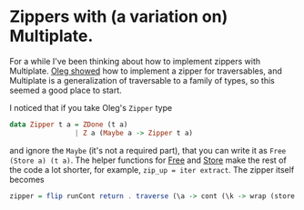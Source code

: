 # Zippers with (a variation on) Multiplate.

For a while I've been thinking about how to implement zippers with Multiplate. [Oleg showed][1] how to implement a zipper for traversables, and Multiplate is a generalization of traversable to a family of types, so this seemed a good place to start.

I noticed that if you take Oleg's `Zipper` type
```haskell
data Zipper t a = ZDone (t a) 
                | Z a (Maybe a -> Zipper t a)
```
and ignore the `Maybe` (it's not a required part), that you can write it as `Free (Store a) (t a)`. The helper functions for [Free][2] and [Store][3] make the rest of the code a lot shorter, for example, `zip_up = iter extract`. The zipper itself becomes
```haskell
zipper = flip runCont return . traverse (\a -> cont (\k -> wrap (store k a)))
```

[1]: http://www.haskell.org/pipermail/haskell-cafe/2009-April/059069.html
[2]: http://hackage.haskell.org/packages/archive/free/2.0.2/doc/html/Control-Monad-Free.html
[3]: http://hackage.haskell.org/packages/archive/comonad-transformers/2.0.2/doc/html/Control-Comonad-Trans-Store-Lazy.html